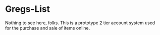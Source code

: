 # Gregs-List
Nothing to see here, folks.
This is a prototype 2 tier account system used for the purchase and sale of items online. 
